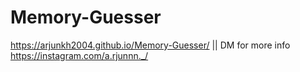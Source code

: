 # Memory-Guesser

https://arjunkh2004.github.io/Memory-Guesser/  ||  DM for more info https://instagram.com/a.rjunnn._/
